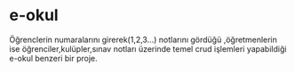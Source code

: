 # e-okul
 Öğrenclerin numaralarını girerek(1,2,3...) notlarını gördüğü ,öğretmenlerin ise öğrenciler,kulüpler,sınav notları üzerinde temel crud işlemleri yapabildiği e-okul benzeri bir proje.
